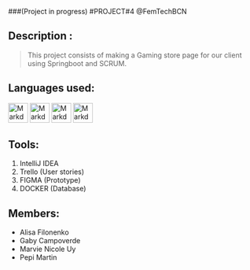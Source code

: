 ###(Project in progress)
#PROJECT#4 @FemTechBCN
## Description :
> This project consists of making a Gaming store page for our client using Springboot and SCRUM.
## Languages used:
<a href="https://github.com/09051970/ToDoList">
<img src="https://i.imgur.com/hddXeP5.png"
alt="Markdown Instagram icon" height="40" width="40"/></a> 
<a href="https://github.com/09051970/ToDoList">
<img src="https://i.imgur.com/Dww62zz.png"
alt="Markdown Instagram icon" height="40" width="40"/></a>
<a href="https://github.com/09051970/ToDoList">
<img src="https://i.imgur.com/obt5lYO.png"
alt="Markdown Instagram icon" height="40" width="40"/></a>
<a href="https://github.com/09051970/ToDoList">
<img src="https://i.imgur.com/keBRMoh.png"
alt="Markdown Instagram icon" height="40" width="40"/></a>

## Tools:
1. IntelliJ IDEA
2. Trello (User stories)
3. FIGMA (Prototype)
4. DOCKER (Database)

## Members: 
- Alisa Filonenko
- Gaby Campoverde
- Marvie Nicole Uy
- Pepi Martin